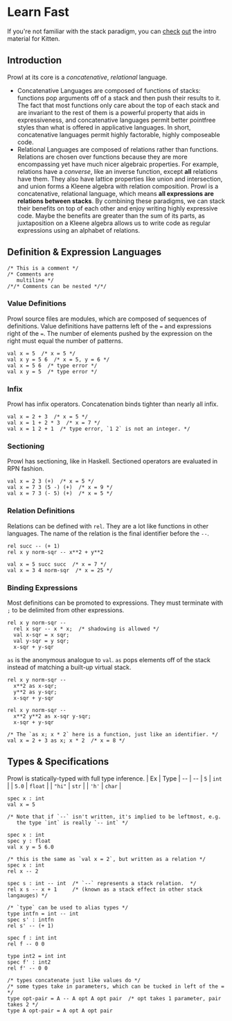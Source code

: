 # Learn Fast
If you're not familiar with the stack paradigm, you can [check](http://kittenlang.org/tutorial/) [out](http://kittenlang.org/intro/) the intro material for Kitten. 

## Introduction
Prowl at its core is a *concatenative*, *relational* language. 
- Concatenative Languages are composed of functions of stacks: functions pop arguments off of a stack and then push their results to it. The fact that most functions only care about the top of each stack and are invariant to the rest of them is a powerful property that aids in expressiveness, and concatenative languages permit better pointfree styles than what is offered in applicative languages. In short, concatenative languages permit highly factorable, highly composeable code. 
- Relational Languages are composed of relations rather than functions. Relations are chosen over functions because they are more encompassing yet have much nicer algebraic properties. For example, relations have a *converse*, like an inverse function, except **all** relations have them. They also have lattice properties like union and intersection, and union forms a Kleene algebra with relation composition. 
Prowl is a concatenative, relational language, which means **all expressions are relations between stacks**. By combining these paradigms, we can stack their benefits on top of each other and enjoy writing highly expressive code. Maybe the benefits are greater than the sum of its parts, as juxtaposition on a Kleene algebra allows us to write code as regular expressions using an alphabet of relations. 

## Definition & Expression Languages
```
/* This is a comment */
/* Comments are
   multiline */
/*/* Comments can be nested */*/
```

### Value Definitions
Prowl source files are modules, which are composed of sequences of definitions. Value definitions have patterns left of the `=` and expressions right of the `=`. The number of elements pushed by the expression on the right must equal the number of patterns.
```
val x = 5  /* x = 5 */
val x y = 5 6  /* x = 5, y = 6 */
val x = 5 6  /* type error */
val x y = 5  /* type error */
```

### Infix
Prowl has infix operators. Concatenation binds tighter than nearly all infix. 
```
val x = 2 + 3  /* x = 5 */
val x = 1 + 2 * 3  /* x = 7 */
val x = 1 2 + 1  /* type error, `1 2` is not an integer. */
```

### Sectioning
Prowl has sectioning, like in Haskell. Sectioned operators are evaluated in RPN fashion. 
```
val x = 2 3 (+)  /* x = 5 */
val x = 7 3 (5 -) (+)  /* x = 9 */
val x = 7 3 (- 5) (+)  /* x = 5 */
```

### Relation Definitions
Relations can be defined with `rel`. They are a lot like functions in other languages. The name of the relation is the final identifier before the `--`. 
```
rel succ -- (+ 1)
rel x y norm-sqr -- x**2 + y**2

val x = 5 succ succ  /* x = 7 */
val x = 3 4 norm-sqr  /* x = 25 */
```

### Binding Expressions
Most definitions can be promoted to expressions. They must terminate with `;` to be delimited from other expressions. 
```
rel x y norm-sqr -- 
  rel x sqr -- x * x;  /* shadowing is allowed */
  val x-sqr = x sqr; 
  val y-sqr = y sqr; 
  x-sqr + y-sqr
```

`as` is the anonymous analogue to `val`. `as` pops elements off of the stack instead of matching a built-up virtual stack. 
```
rel x y norm-sqr --
  x**2 as x-sqr;
  y**2 as y-sqr;
  x-sqr + y-sqr

rel x y norm-sqr --
  x**2 y**2 as x-sqr y-sqr; 
  x-sqr + y-sqr

/* The `as x; x * 2` here is a function, just like an identifier. */
val x = 2 + 3 as x; x * 2  /* x = 8 */
```

## Types & Specifications
Prowl is statically-typed with full type inference. 
| Ex | Type | 
-- | --
| `5` | `int` | 
| `5.0` | `float` | 
| `"hi"` | `str` | 
| `'h'` | `char` | 

```
spec x : int
val x = 5

/* Note that if `--` isn't written, it's implied to be leftmost, e.g. 
   the type `int` is really `-- int` */
```
```
spec x : int
spec y : float
val x y = 5 6.0
```
```
/* this is the same as `val x = 2`, but written as a relation */
spec x : int
rel x -- 2
```
```
spec s : int -- int  /* `--` represents a stack relation.  */
rel x s -- x + 1     /* (known as a stack effect in other stack langauges) */

/* `type` can be used to alias types */
type intfn = int -- int
spec s' : intfn
rel s' -- (+ 1)
```
```
spec f : int int
rel f -- 0 0

type int2 = int int
spec f' : int2
rel f' -- 0 0
```
```
/* types concatenate just like values do */
/* some types take in parameters, which can be tucked in left of the = */
type opt-pair = A -- A opt A opt pair  /* opt takes 1 parameter, pair takes 2 */
type A opt-pair = A opt A opt pair
```

